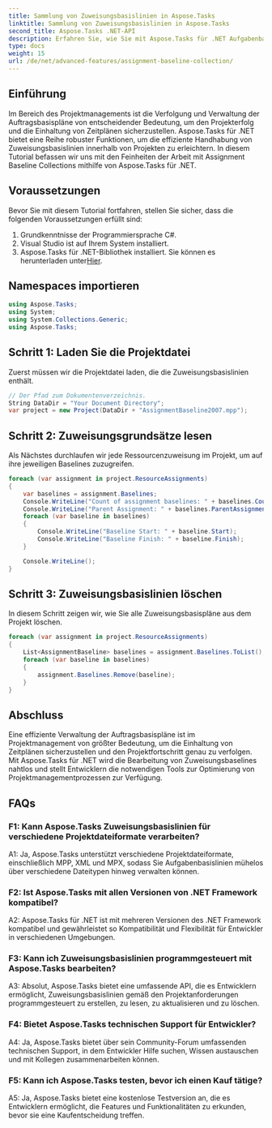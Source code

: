 ```yaml
---
title: Sammlung von Zuweisungsbasislinien in Aspose.Tasks
linktitle: Sammlung von Zuweisungsbasislinien in Aspose.Tasks
second_title: Aspose.Tasks .NET-API
description: Erfahren Sie, wie Sie mit Aspose.Tasks für .NET Aufgabenbasislinien im Projektmanagement effizient verwalten. Steigern Sie Produktivität und Genauigkeit.
type: docs
weight: 15
url: /de/net/advanced-features/assignment-baseline-collection/
---
```

## Einführung

Im Bereich des Projektmanagements ist die Verfolgung und Verwaltung der Auftragsbasispläne von entscheidender Bedeutung, um den Projekterfolg und die Einhaltung von Zeitplänen sicherzustellen. Aspose.Tasks für .NET bietet eine Reihe robuster Funktionen, um die effiziente Handhabung von Zuweisungsbasislinien innerhalb von Projekten zu erleichtern. In diesem Tutorial befassen wir uns mit den Feinheiten der Arbeit mit Assignment Baseline Collections mithilfe von Aspose.Tasks für .NET.

## Voraussetzungen

Bevor Sie mit diesem Tutorial fortfahren, stellen Sie sicher, dass die folgenden Voraussetzungen erfüllt sind:

1. Grundkenntnisse der Programmiersprache C#.
2. Visual Studio ist auf Ihrem System installiert.
3.  Aspose.Tasks für .NET-Bibliothek installiert. Sie können es herunterladen unter[Hier](https://releases.aspose.com/tasks/net/).

## Namespaces importieren

```csharp
using Aspose.Tasks;
using System;
using System.Collections.Generic;
using Aspose.Tasks;


```

## Schritt 1: Laden Sie die Projektdatei

Zuerst müssen wir die Projektdatei laden, die die Zuweisungsbasislinien enthält.

```csharp
// Der Pfad zum Dokumentenverzeichnis.
String DataDir = "Your Document Directory";
var project = new Project(DataDir + "AssignmentBaseline2007.mpp");
```

## Schritt 2: Zuweisungsgrundsätze lesen

Als Nächstes durchlaufen wir jede Ressourcenzuweisung im Projekt, um auf ihre jeweiligen Baselines zuzugreifen.

```csharp
foreach (var assignment in project.ResourceAssignments)
{
    var baselines = assignment.Baselines;
    Console.WriteLine("Count of assignment baselines: " + baselines.Count);
    Console.WriteLine("Parent Assignment: " + baselines.ParentAssignment);
    foreach (var baseline in baselines)
    {
        Console.WriteLine("Baseline Start: " + baseline.Start);
        Console.WriteLine("Baseline Finish: " + baseline.Finish);
    }

    Console.WriteLine();
}
```

## Schritt 3: Zuweisungsbasislinien löschen

In diesem Schritt zeigen wir, wie Sie alle Zuweisungsbasispläne aus dem Projekt löschen.

```csharp
foreach (var assignment in project.ResourceAssignments)
{
    List<AssignmentBaseline> baselines = assignment.Baselines.ToList();
    foreach (var baseline in baselines)
    {
        assignment.Baselines.Remove(baseline);
    }
}
```

## Abschluss

Eine effiziente Verwaltung der Auftragsbasispläne ist im Projektmanagement von größter Bedeutung, um die Einhaltung von Zeitplänen sicherzustellen und den Projektfortschritt genau zu verfolgen. Mit Aspose.Tasks für .NET wird die Bearbeitung von Zuweisungsbaselines nahtlos und stellt Entwicklern die notwendigen Tools zur Optimierung von Projektmanagementprozessen zur Verfügung.

## FAQs

### F1: Kann Aspose.Tasks Zuweisungsbasislinien für verschiedene Projektdateiformate verarbeiten?

A1: Ja, Aspose.Tasks unterstützt verschiedene Projektdateiformate, einschließlich MPP, XML und MPX, sodass Sie Aufgabenbasislinien mühelos über verschiedene Dateitypen hinweg verwalten können.

### F2: Ist Aspose.Tasks mit allen Versionen von .NET Framework kompatibel?

A2: Aspose.Tasks für .NET ist mit mehreren Versionen des .NET Framework kompatibel und gewährleistet so Kompatibilität und Flexibilität für Entwickler in verschiedenen Umgebungen.

### F3: Kann ich Zuweisungsbasislinien programmgesteuert mit Aspose.Tasks bearbeiten?

A3: Absolut, Aspose.Tasks bietet eine umfassende API, die es Entwicklern ermöglicht, Zuweisungsbasislinien gemäß den Projektanforderungen programmgesteuert zu erstellen, zu lesen, zu aktualisieren und zu löschen.

### F4: Bietet Aspose.Tasks technischen Support für Entwickler?

A4: Ja, Aspose.Tasks bietet über sein Community-Forum umfassenden technischen Support, in dem Entwickler Hilfe suchen, Wissen austauschen und mit Kollegen zusammenarbeiten können.

### F5: Kann ich Aspose.Tasks testen, bevor ich einen Kauf tätige?

A5: Ja, Aspose.Tasks bietet eine kostenlose Testversion an, die es Entwicklern ermöglicht, die Features und Funktionalitäten zu erkunden, bevor sie eine Kaufentscheidung treffen.
